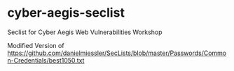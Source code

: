 # cyber-aegis-seclist
Seclist for Cyber Aegis Web Vulnerabilities Workshop

Modified Version of https://github.com/danielmiessler/SecLists/blob/master/Passwords/Common-Credentials/best1050.txt
